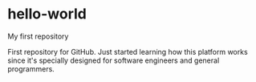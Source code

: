 # hello-world
My first repository

First repository for GitHub. Just started learning how this platform works since it's specially designed for software engineers and general programmers.
